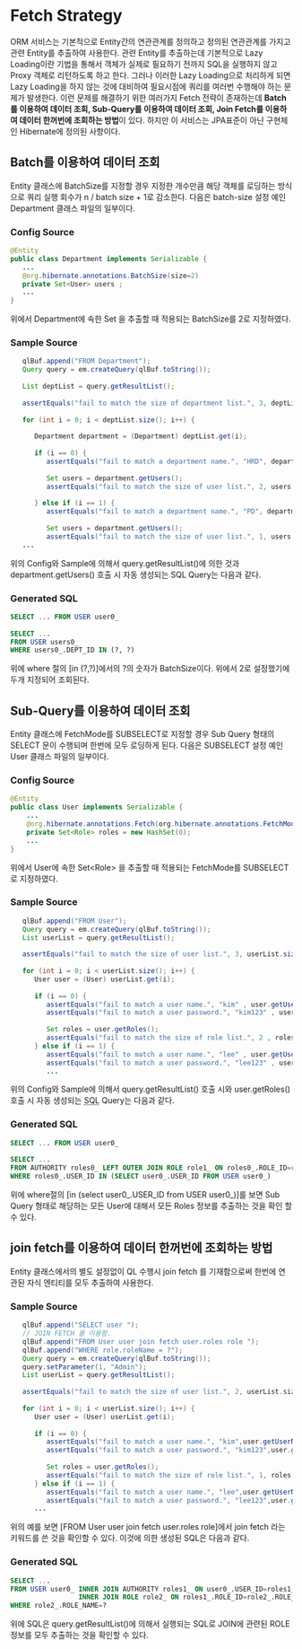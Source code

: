 # Fetch Strategy
ORM 서비스는 기본적으로 Entity간의 연관관계를 정의하고 정의된 연관관계를 가지고 관련 Entity를 추출하여 사용한다. 관련 Entity를 추출하는데 기본적으로 Lazy Loading이란 기법을 통해서 객체가 실제로 필요하기 전까지 SQL을 실행하지 않고 Proxy 객체로 리턴하도록 하고 한다. 그러나 이러한 Lazy Loading으로 처리하게 되면 Lazy Loading을 하지 않는 것에 대비하여 필요시점에 쿼리를 여러번 수행해야 하는 문제가 발생한다. 이런 문제를 해결하기 위한 여러가지 Fetch 전략이 존재하는데 **Batch를 이용하여 데이터 조회, Sub-Query를 이용하여 데이터 조회, Join Fetch를 이용하여 데이터 한꺼번에 조회하는 방법**이 있다. 하지만 이 서비스는 JPA표준이 아닌 구현체인 Hibernate에 정의된 사항이다.

## Batch를 이용하여 데이터 조회
Entity 클래스에 BatchSize를 지정할 경우 지정한 개수만큼 해당 객체를 로딩하는 방식으로 쿼리 실행 회수가 n / batch size + 1로 감소한다. 다음은 batch-size 설정 예인 Department 클래스 파일의 일부이다.

### Config Source
```java
@Entity
public class Department implements Serializable {
   ...
   @org.hibernate.annotations.BatchSize(size=2)
   private Set<User> users ;
   ...
}
```
위에서 Department에 속한 Set<User> 을 추출할 때 적용되는 BatchSize를 2로 지정하였다.

### Sample Source
```java
   qlBuf.append("FROM Department");
   Query query = em.createQuery(qlBuf.toString());
 
   List deptList = query.getResultList();
 
   assertEquals("fail to match the size of department list.", 3, deptList.size());
 
   for (int i = 0; i < deptList.size(); i++) {
 
      Department department = (Department) deptList.get(i);
 
      if (i == 0) {
         assertEquals("fail to match a department name.", "HRD", department.getDeptName());
 
         Set users = department.getUsers();
         assertEquals("fail to match the size of user list.", 2, users.size());
 
      } else if (i == 1) {
         assertEquals("fail to match a department name.", "PD", department.getDeptName());
 
         Set users = department.getUsers();
         assertEquals("fail to match the size of user list.", 1, users.size());
   ...
```
위의 Config와 Sample에 의해서 query.getResultList()에 의한 것과 department.getUsers() 호출 시 자동 생성되는 SQL Query는 다음과 같다.

### Generated SQL
```SQL
SELECT ... FROM USER user0_
 
SELECT ... 
FROM USER users0_ 
WHERE users0_.DEPT_ID IN (?, ?)
```
위에 where 절의 [in (?,?)]에서의 ?의 숫자가 BatchSize이다. 위에서 2로 설정했기에 두개 지정되어 조회된다.

## Sub-Query를 이용하여 데이터 조회
Entity 클래스에 FetchMode를 SUBSELECT로 지정할 경우 Sub Query 형태의 SELECT 문이 수행되며 한번에 모두 로딩하게 된다. 다음은 SUBSELECT 설정 예인 User 클래스 파일의 일부이다.

### Config Source
```java
@Entity
public class User implements Serializable {
    ...
    @org.hibernate.annotations.Fetch(org.hibernate.annotations.FetchMode.SUBSELECT) 
    private Set<Role> roles = new HashSet(0);	
    ...
}
```
위에서 User에 속한 Set\<Role> 을 추출할 때 적용되는 FetchMode를 SUBSELECT 로 지정하였다.

### Sample Source
```java
   qlBuf.append("FROM User");
   Query query = em.createQuery(qlBuf.toString());
   List userList = query.getResultList();
 
   assertEquals("fail to match the size of user list.", 3, userList.size());
 
   for (int i = 0; i < userList.size(); i++) {
      User user = (User) userList.get(i);
 
      if (i == 0) {
         assertEquals("fail to match a user name.", "kim" , user.getUserName());
         assertEquals("fail to match a user password.", "kim123" , user.getPassword());
 
         Set roles = user.getRoles();
         assertEquals("fail to match the size of role list.", 2 , roles.size());
      } else if (i == 1) {
         assertEquals("fail to match a user name.", "lee" , user.getUserName());
         assertEquals("fail to match a user password.", "lee123" , user.getPassword());
         ...
```
위의 Config와 Sample에 의해서 query.getResultList() 호출 시와 user.getRoles() 호출 시 자동 생성되는 <Acronym title="Structured Query Language">SQL</Acronym> Query는 다음과 같다.

### Generated SQL
```SQL
SELECT ... FROM USER user0_
 
SELECT ... 
FROM AUTHORITY roles0_ LEFT OUTER JOIN ROLE role1_ ON roles0_.ROLE_ID=role1_.ROLE_ID 
WHERE roles0_.USER_ID IN (SELECT user0_.USER_ID FROM USER user0_)
```
위에 where절의 [in (select user0_.USER_ID from USER user0_)]를 보면 Sub Query 형태로 해당하는 모든 User에 대해서 모든 Roles 정보를 추출하는 것을 확인 할 수 있다.

## join fetch를 이용하여 데이터 한꺼번에 조회하는 방법
Entity 클래스에서의 별도 설정없이 QL 수행시 join fetch 를 기재함으로써 한번에 연관된 자식 엔티티를 모두 추출하여 사용한다.

### Sample Source
```java
   qlBuf.append("SELECT user ");
   // JOIN FETCH 를 이용함.
   qlBuf.append("FROM User user join fetch user.roles role ");
   qlBuf.append("WHERE role.roleName = ?");
   Query query = em.createQuery(qlBuf.toString());
   query.setParameter(1, "Admin");
   List userList = query.getResultList();
 
   assertEquals("fail to match the size of user list.", 2, userList.size());
 
   for (int i = 0; i < userList.size(); i++) {
      User user = (User) userList.get(i);
 
      if (i == 0) {
         assertEquals("fail to match a user name.", "kim",user.getUserName());
         assertEquals("fail to match a user password.", "kim123",user.getPassword());
 
         Set roles = user.getRoles();
         assertEquals("fail to match the size of role list.", 1, roles.size());
      } else if (i == 1) {
         assertEquals("fail to match a user name.", "lee",user.getUserName());
         assertEquals("fail to match a user password.", "lee123",user.getPassword());
      ...
```
위의 예를 보면 [FROM User user join fetch user.roles role]에서 join fetch 라는 키워드를 쓴 것을 확인할 수 있다. 이것에 의한 생성된 SQL은 다음과 같다.

### Generated SQL
```SQL
SELECT ...
FROM USER user0_ INNER JOIN AUTHORITY roles1_ ON user0_.USER_ID=roles1_.USER_ID 
                 INNER JOIN ROLE role2_ ON roles1_.ROLE_ID=role2_.ROLE_ID 
WHERE role2_.ROLE_NAME=?
```
위에 SQL은 query.getResultList()에 의해서 실행되는 SQL로 JOIN에 관련된 ROLE정보를 모두 추출하는 것을 확인할 수 있다.